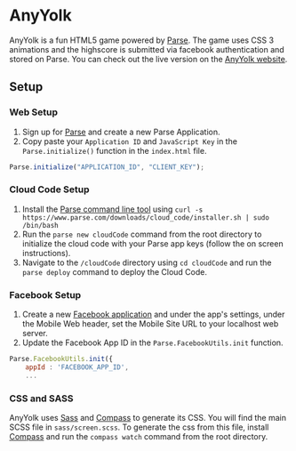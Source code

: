 # AnyYolk

AnyYolk is a fun HTML5 game powered by [Parse](https://parse.com). The game uses CSS 3 animations and the highscore is submitted via facebook authentication and stored on Parse. You can check out the live version on the [AnyYolk website](https://anyyolk.com).

## Setup

### Web Setup
1. Sign up for [Parse](https://parse.com/#signup) and create a new Parse Application.
2. Copy paste your `Application ID` and `JavaScript Key` in the `Parse.initialize()` function in the `index.html` file.

```js
Parse.initialize("APPLICATION_ID", "CLIENT_KEY");
```

### Cloud Code Setup
1. Install the [Parse command line tool](https://parse.com/docs/cloud_code_guide#started) using `curl -s https://www.parse.com/downloads/cloud_code/installer.sh | sudo /bin/bash`
2. Run the `parse new cloudCode` command from the root directory to initialize the cloud code with your Parse app keys (follow the on screen instructions).
3. Navigate to the `/cloudCode` directory using `cd cloudCode` and run the `parse deploy` command to deploy the Cloud Code.

### Facebook Setup
1. Create a new [Facebook application](https://developers.facebook.com/apps) and under the app's settings, under the Mobile Web header, set the Mobile Site URL to your localhost web server.
2. Update the Facebook App ID in the `Parse.FacebookUtils.init` function.

```js
Parse.FacebookUtils.init({
    appId : 'FACEBOOK_APP_ID',
    ...
```

### CSS and SASS

AnyYolk uses [Sass](http://sass-lang.com/) and [Compass](http://compass-style.org/) to generate its CSS. You will find the main SCSS file in `sass/screen.scss`. To generate the css from this file, install [Compass](http://compass-style.org/) and run the `compass watch` command from the root directory.
